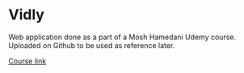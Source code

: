 # Vidly
Web application done as a part of a Mosh Hamedani Udemy course. Uploaded on Github to be used as reference later.

[Course link](https://www.udemy.com/the-complete-aspnet-mvc-5-course/)

